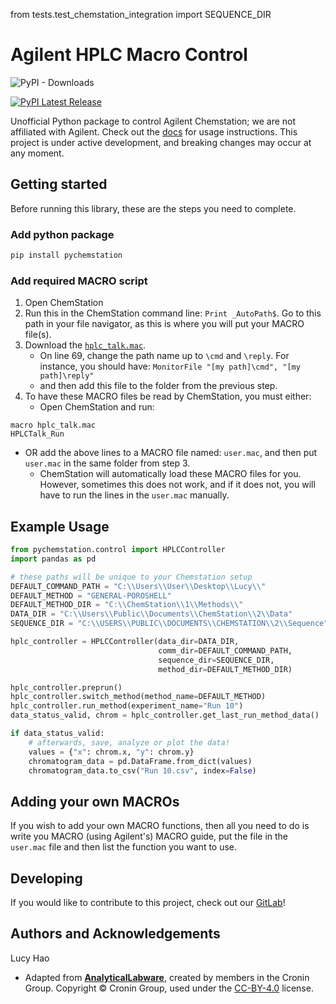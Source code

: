from tests.test_chemstation_integration import SEQUENCE_DIR

# Agilent HPLC Macro Control

![PyPI - Downloads](https://img.shields.io/pypi/dm/pychemstation)

[![PyPI Latest Release](https://img.shields.io/pypi/v/pychemstation.svg)](https://pypi.org/project/pychemstation/)

Unofficial Python package to control Agilent Chemstation; we are not affiliated with Agilent.
Check out the [docs](https://hein-analytical-control-5e6e85.gitlab.io/) for usage instructions. This project is under
active development, and breaking changes may occur at any moment.

## Getting started

Before running this library, these are the steps you need to complete.

### Add python package

```bash
pip install pychemstation
```

### Add required MACRO script

1. Open ChemStation
2. Run this in the ChemStation command line: ``Print _AutoPath$``. Go to this path in your file navigator, as this is
   where you will put your
   MACRO file(s).
3. Download the [
   `hplc_talk.mac`](https://github.com/croningp/analyticallabware/blob/master/AnalyticalLabware/devices/Agilent/hplctalk.mac).
    - On line 69, change the path name up to `\cmd` and `\reply`. For instance, you should have:
      `MonitorFile "[my path]\cmd", "[my path]\reply"`
    - and then add this file to the folder from the previous step.
4. To have these MACRO files be read by ChemStation, you must either:
    - Open ChemStation and run:

```MACRO
macro hplc_talk.mac
HPLCTalk_Run
```

- OR add the above lines to a MACRO file named: `user.mac`, and then put `user.mac` in the same folder from step 3.
    - ChemStation will automatically load these MACRO files for you. However, sometimes this does not work, and if it
      does not, you will have to run the lines in the `user.mac` manually.

## Example Usage

```python
from pychemstation.control import HPLCController
import pandas as pd

# these paths will be unique to your Chemstation setup
DEFAULT_COMMAND_PATH = "C:\\Users\\User\\Desktop\\Lucy\\"
DEFAULT_METHOD = "GENERAL-POROSHELL"
DEFAULT_METHOD_DIR = "C:\\ChemStation\\1\\Methods\\"
DATA_DIR = "C:\\Users\\Public\\Documents\\ChemStation\\2\\Data"
SEQUENCE_DIR = "C:\\USERS\\PUBLIC\\DOCUMENTS\\CHEMSTATION\\2\\Sequence"

hplc_controller = HPLCController(data_dir=DATA_DIR,
                                 comm_dir=DEFAULT_COMMAND_PATH,
                                 sequence_dir=SEQUENCE_DIR,
                                 method_dir=DEFAULT_METHOD_DIR)

hplc_controller.preprun()
hplc_controller.switch_method(method_name=DEFAULT_METHOD)
hplc_controller.run_method(experiment_name="Run 10")
data_status_valid, chrom = hplc_controller.get_last_run_method_data()

if data_status_valid:
    # afterwards, save, analyze or plot the data!
    values = {"x": chrom.x, "y": chrom.y}
    chromatogram_data = pd.DataFrame.from_dict(values)
    chromatogram_data.to_csv("Run 10.csv", index=False) 
```

## Adding your own MACROs

If you wish to add your own MACRO functions, then all you need to do is write you MACRO (using Agilent's) MACRO guide,
put the file in the `user.mac` file and then list the function you want to use.

## Developing

If you would like to contribute to this project, check out
our [GitLab](https://gitlab.com/heingroup/device-api/pychemstation)!

## Authors and Acknowledgements

Lucy Hao

- Adapted from [**AnalyticalLabware**](https://github.com/croningp/analyticallabware), created by members in the Cronin
  Group. Copyright © Cronin Group, used under the [CC-BY-4.0](https://creativecommons.org/licenses/by/4.0/) license.